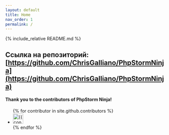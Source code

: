 ```yaml
---
layout: default
title: Home
nav_order: 1
permalink: /
---
```



{% include_relative README.md %}

Cсылка на репозиторий: [https://github.com/ChrisGalliano/PhpStormNinja](https://github.com/ChrisGalliano/PhpStormNinja)
---


#### Thank you to the contributors of PhpStorm Ninja!

<ul class="list-style-none">
{% for contributor in site.github.contributors %}
  <li class="d-inline-block mr-1">
     <a href="{{ contributor.html_url }}"><img src="{{ contributor.avatar_url }}" width="32" height="32" alt="{{ contributor.login }}"/></a>
  </li>
{% endfor %}
</ul>
